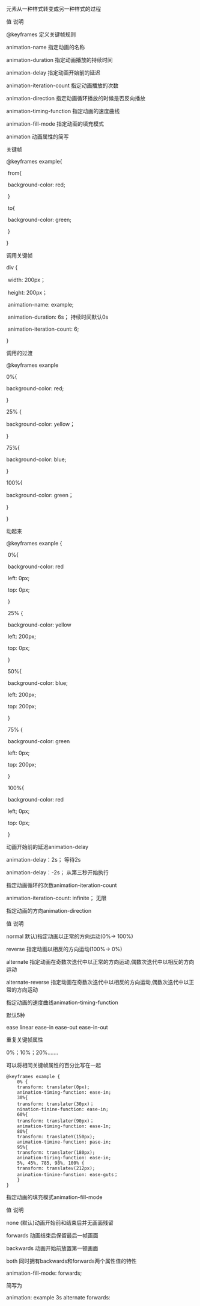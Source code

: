 元素从一种样式转变成另一种样式的过程

值														说明

@keyframes						定义关键帧规则

animation-name				指定动画的名称

animation-duration			指定动画播放的持续时间

animation-delay					指定动画开始前的延迟

animation-iteration-count 	指定动画播放的次数

animation-direction			指定动画循环播放的时候是否反向播放

animation-timing-function 	指定动画的速度曲线

animation-fill-mode				指定动画的填充模式

animation								动画属性的简写



关键帧

@keyframes example{

​				from{

​				background-color: red;

​				}

​				to{

​				background-color: green;

​				}

}

调用关键帧

div {

​				 width: 200px；

​				 height: 200px；

​				 animation-name: example;

​				 animation-duration: 6s；					持续时间默认0s

​				  animation-iteration-count: 6;

}



调用的过渡

@keyframes exanple 

0%{

background-color: red;

}

25% {

background-color: yellow；

}

75%{

background-color: blue;

}

100%{

background-color: green；

}

}





动起来

@keyframes exanple {

​		0%{

​		background-color: red

​		left: 0px;

​		top: 0рх;

​		}

​		25% {

​		background-color: yellow

​		left: 200px;

​		top: 0px;

​		}

​		50%{

​		background-color: blue;

​		left: 200рx;

​		top: 200px;

​		}

​		75% {

​		background-color: green

​		left: 0рx;

​		top: 200px;

​		}

​		100%{

​		background-color: red

​		left; 0px;

​		top: 0px;

​		}



动画开始前的延迟animation-delay

animation-delay：2s；				等待2s

animation-delay：-2s；				从第三秒开始执行



指定动画循环的次数animation-iteration-count

animation-iteration-count: infinite；		无限



指定动画的方向animation-direction

值												说明

normal							默认)指定动画以正常的方向运动(0%-> 100%)

reverse							指定动画以相反的方向运动(100%-> 0%)

alternate						指定动画在奇数次迭代中以正常的方向运动,偶数次迭代中以相反的方向运动

alternate-reverse			指定动画在奇数次迭代中以相反的方向运动,偶数次迭代中以正常的方向运动







指定动画的速度曲线animation-timing-function

默认5种

ease		linear		ease-in		ease-out			ease-in-out 





重复关键帧属性

0%；10%；20%.......

可以将相同关键帧属性的百分比写在一起

```
@keyframes example {
	0% {
	transform: translater(0px);
	anination-timing-function: ease-in;
	30%{
	transform: translater(30px)；
	nination-tinine-function: ease-in;
	60%{
	transform: translater(90px)；
	animation-timing-function: ease-1n;
	80%{
	transform: translateY(150px);
	animation-timine-function: pase-in;
	95%{
	transform: translater(180px);
	anination-tiring-function: ease-in;
	5%, 45%, 785, 98%, 100% {
	transform: translatev(212px);
	anination-tinine-funstion: ease-guts；
	}
}
```



指定动画的填充模式animation-fill-mode

值													说明

none								(默认)动画开始前和结束后并无画面残留

forwards							动画结束后保留最后一帧画面

backwards 						动画开始前放置第一顿画面

both					同时拥有backwards和forwards两个属性值的特性 

animation-fill-mode: forwards;



简写为

animation: example 3s alternate forwards:

